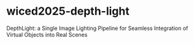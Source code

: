# wiced2025-depth-light
DepthLight: a Single Image Lighting Pipeline for Seamless Integration of Virtual Objects into Real Scenes
